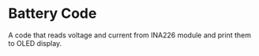 # Battery Code
A code that reads voltage and current from INA226 module and print them to OLED display.
